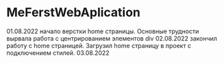 # MeFerstWebAplication
01.08.2022 начало верстки home страницы. Основные трудности вырвала работа с центрированием элементов div
02.08.2022 закончил работу с home страницей. Загрузил home страницу в проект с подключением стилей.
03.08.2022 
